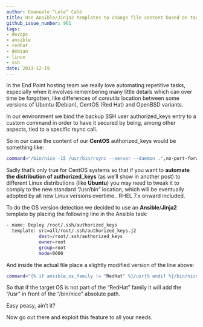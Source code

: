 ```yaml
---
author: Emanuele “Lele” Calò
title: Use Ansible/Jinja2 templates to change file content based on target OS
github_issue_number: 901
tags:
- devops
- ansible
- redhat
- debian
- linux
- ssh
date: 2013-12-19
---
```


In the End Point hosting team we really love automating repetitive tasks, especially when it involves remembering many little details which can over time be forgotten, like differences of *coreutils* location between some versions of Ubuntu (Debian), CentOS (Red Hat) and OpenBSD variants.

In our environment we bind the backup SSH user authorized_keys entry to a custom command in order to have it secured by being, among other aspects, tied to a specific rsync call.

So in our case the content of our **CentOS** authorized_keys would be something like:

```bash
command="/bin/nice -15 /usr/bin/rsync --server --daemon .",no-port-forwarding,no-X11-forwarding,no-agent-forwarding,no-pty ssh-rsa AAAB3[...]Q== endpoint-backup
```

Sadly that’s only true for CentOS systems so that if you want to **automate the distribution of authorized_keys** (as we’ll show in another post) to different Linux distributions (like **Ubuntu**) you may need to tweak it to comply to the new standard “/usr/bin” location, which will be eventually adopted by all new Linux versions overtime.. RHEL 7.x onward included.

To do the OS version detection we decided to use an **Ansible**/**Jinja2** template by placing the following line in the Ansible task:

```bash
- name: Deploy /root/.ssh/authorized_keys
  template: src=all/root/.ssh/authorized_keys.j2
            dest=/root/.ssh/authorized_keys
            owner=root
            group=root
            mode=0600
```

And inside the actual file place a slightly modified version of the line above:

```bash
command="{% if ansible_os_family != "RedHat" %}/usr{% endif %}/bin/nice -15 /usr/bin/rsync --server --daemon .",no-port-forwarding,no-X11-forwarding,no-agent-forwarding,no-pty ssh-rsa AAAB3[...]Q== endpoint-backup"
```

So that if the target OS is not part of the “RedHat” family it will add the “/usr” in front of the “/bin/nice” absolute path.

Easy peasy, ain’t it?

Now go out there and exploit this feature to all your needs.
